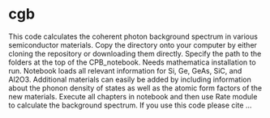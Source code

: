 # cgb

This code calculates the coherent photon background spectrum in various semiconductor materials. 
Copy the directory onto your computer by either cloning the repository or downloading them directly. Specify the path to the folders at the top of the CPB_notebook.
Needs mathematica installation to run. Notebook loads all relevant information for Si, Ge, GeAs, SiC, and Al2O3. Additional materials can easily be added by including information 
about the phonon density of states as well as the atomic form factors of the new materials. Execute all chapters in notebook and then use Rate module to calculate the background spectrum. 
If you use this code please cite ... 
